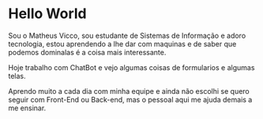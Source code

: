 <h1>Hello World </h1>

Sou o Matheus Vicco, sou estudante de Sistemas de Informação e adoro tecnologia, estou aprendendo a lhe dar com maquinas e de saber que podemos dominalas é a coisa mais interessante.

Hoje trabalho com ChatBot e vejo algumas coisas de formularios e algumas telas.

Aprendo muito a cada dia com minha equipe e ainda não escolhi se quero seguir com Front-End ou Back-end, mas o pessoal aqui me ajuda demais a me ensinar.

<script>
  Só quero mesmo ter conhecimento mais profundo sobre JS, mas chego la !
</script>
